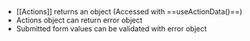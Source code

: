 - [[Actions]]  returns an object (Accessed with ==useActionData()==)
- Actions object can return error object
- Submitted form values can be validated with error object
